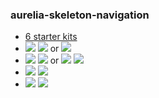 ### aurelia-skeleton-navigation

* [6 starter kits](https://github.com/aurelia/skeleton-navigation)
* ![](../assets/es6.jpg) <!-- .element: class="plain vmiddle" height="75" -->
![](../assets/babel.png) <!-- .element: class="plain vmiddle" height="75" -->
or
![](../assets/typescript.jpg) <!-- .element: class="plain vmiddle" height="75" -->
* ![](../assets/jspm.png) <!-- .element: class="plain vmiddle" height="75" -->
![](../assets/systemjs.png) <!-- .element: class="plain vmiddle" height="75" -->
or
![](../assets/npm-wombat.svg) <!-- .element: class="plain vmiddle" height="75" -->
![](../assets/webpack.png) <!-- .element: class="plain vmiddle" height="75" -->
* ![](../assets/karma.png) <!-- .element: class="plain vmiddle" height="75" -->
![](../assets/microsoftnetlogo.png) <!-- .element: class="plain vmiddle" height="75" -->
* ![](../assets/atom.png) <!-- .element: class="plain vmiddle" height="75" -->
![](../assets/vscode.png) <!-- .element: class="plain vmiddle" height="75" -->
